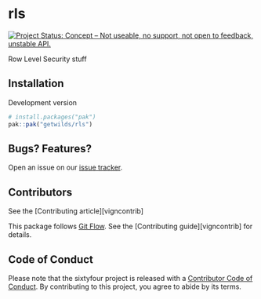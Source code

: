 <!-- Don't edit README.md! Edit README.Rmd, then run `make readme` -->

# rls

<!-- badges: start -->
[![Project Status: Concept – Not useable, no support, not open to feedback, unstable API.](https://getwilds.org/badges/badges/concept.svg)](https://getwilds.org/badges/#concept)
<!-- badges: end -->

Row Level Security stuff

## Installation

Development version


``` r
# install.packages("pak")
pak::pak("getwilds/rls")
```

## Bugs? Features?

Open an issue on our [issue tracker](https://github.com/getwilds/sixtyfour/issues/).

## Contributors

See the [Contributing article][vigncontrib]

This package follows [Git Flow](https://nvie.com/posts/a-successful-git-branching-model/). See the [Contributing guide][vigncontrib] for details.

## Code of Conduct

Please note that the sixtyfour project is released with a [Contributor Code of Conduct](https://contributor-covenant.org/version/2/1/CODE_OF_CONDUCT.html). By contributing to this project, you agree to abide by its terms.
